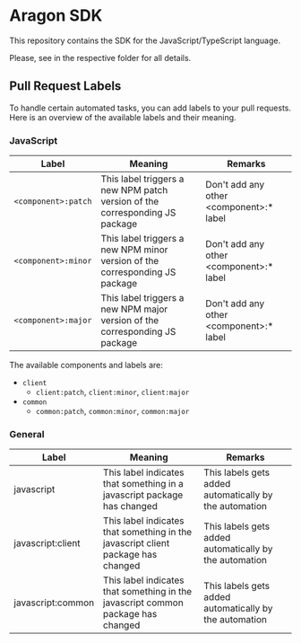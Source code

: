 # Aragon SDK

This repository contains the SDK for the JavaScript/TypeScript language.

Please, see in the respective folder for all details.

## Pull Request Labels

To handle certain automated tasks, you can add labels to your pull requests. Here is an overview of the available labels and their meaning.

### JavaScript

| Label               | Meaning                                                                     | Remarks                                        |
| ------------------- | --------------------------------------------------------------------------- | ---------------------------------------------- |
| `<component>:patch` | This label triggers a new NPM patch version of the corresponding JS package | Don't add any other &lt;component&gt;:\* label |
| `<component>:minor` | This label triggers a new NPM minor version of the corresponding JS package | Don't add any other &lt;component&gt;:\* label |
| `<component>:major` | This label triggers a new NPM major version of the corresponding JS package | Don't add any other &lt;component&gt;:\* label |

The available components and labels are:

- `client`
  - `client:patch`, `client:minor`, `client:major`
- `common`
  - `common:patch`, `common:minor`, `common:major`

### General

| Label             | Meaning                                                                          | Remarks                                                |
| ----------------- | -------------------------------------------------------------------------------- | ------------------------------------------------------ |
| javascript        | This label indicates that something in a javascript package has changed          | This labels gets added automatically by the automation |
| javascript:client | This label indicates that something in the javascript client package has changed | This labels gets added automatically by the automation |
| javascript:common | This label indicates that something in the javascript common package has changed | This labels gets added automatically by the automation |
